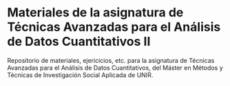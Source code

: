 # Materiales de la asignatura de Técnicas Avanzadas para el Análisis de Datos Cuantitativos II

Repositorio de materiales, ejericicios, etc. para la asignatura de Técnicas Avanzadas para el Análisis de Datos Cuantitativos, del Máster en Métodos y Técnicas de Investigación Social Aplicada de UNIR.
